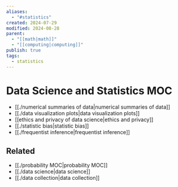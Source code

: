 ```yaml
---
aliases:
  - "#statistics"
created: 2024-07-29
modified: 2024-08-28
parent:
  - "[[math|math]]"
  - "[[computing|computing]]"
publish: true
tags:
  - statistics
---
```

# Data Science and Statistics MOC
- [[./numerical summaries of data|numerical summaries of data]]
- [[./data visualization plots|data visualization plots]]
- [[ethics and privacy of data science|ethics and privacy]]
- [[./statistic bias|statistic bias]]
- [[./frequentist inference|frequentist inference]]

## Related
- [[./probability MOC|probability MOC]]
- [[./data science|data science]]
- [[./data collection|data collection]]